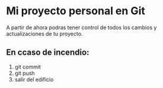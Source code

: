 # Mi proyecto personal en Git
A partir de ahora podras tener control de todos los cambios y actualizaciones de tu proyecto.
## En ccaso de incendio:
1. git commit
2. git push
3. salir del edificio